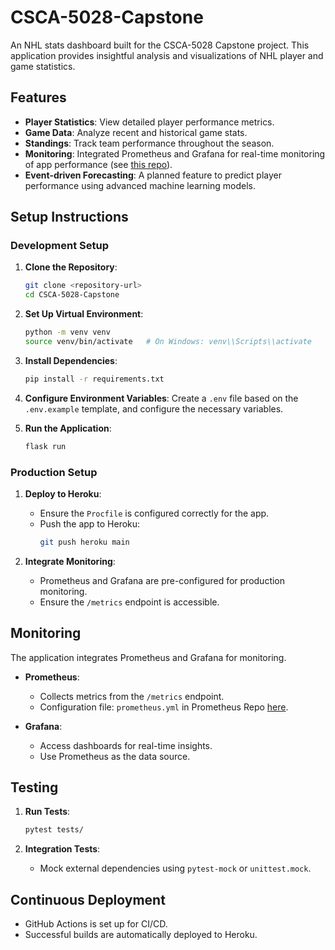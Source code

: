 # CSCA-5028-Capstone

An NHL stats dashboard built for the CSCA-5028 Capstone project. This application provides insightful analysis and visualizations of NHL player and game statistics.

## Features

- **Player Statistics**: View detailed player performance metrics.
- **Game Data**: Analyze recent and historical game stats.
- **Standings**: Track team performance throughout the season.
- **Monitoring**: Integrated Prometheus and Grafana for real-time monitoring of app performance (see [this repo](https://github.com/RescuedBuffalo/nhl-reporting-prometheus)).
- **Event-driven Forecasting**: A planned feature to predict player performance using advanced machine learning models.

## Setup Instructions

### Development Setup

1. **Clone the Repository**:
    ```bash
    git clone <repository-url>
    cd CSCA-5028-Capstone
    ```

2. **Set Up Virtual Environment**:
    ```bash
    python -m venv venv
    source venv/bin/activate   # On Windows: venv\\Scripts\\activate
    ```

3. **Install Dependencies**:
    ```bash
    pip install -r requirements.txt
    ```

4. **Configure Environment Variables**:
    Create a `.env` file based on the `.env.example` template, and configure the necessary variables.

5. **Run the Application**:
    ```bash
    flask run
    ```

### Production Setup

1. **Deploy to Heroku**:
    - Ensure the `Procfile` is configured correctly for the app.
    - Push the app to Heroku:
      ```bash
      git push heroku main
      ```

2. **Integrate Monitoring**:
    - Prometheus and Grafana are pre-configured for production monitoring.
    - Ensure the `/metrics` endpoint is accessible.

## Monitoring

The application integrates Prometheus and Grafana for monitoring.

- **Prometheus**:
  - Collects metrics from the `/metrics` endpoint.
  - Configuration file: `prometheus.yml` in Prometheus Repo [here](https://github.com/RescuedBuffalo/nhl-reporting-prometheus).

- **Grafana**:
  - Access dashboards for real-time insights.
  - Use Prometheus as the data source.

## Testing

1. **Run Tests**:
    ```bash
    pytest tests/
    ```

2. **Integration Tests**:
    - Mock external dependencies using `pytest-mock` or `unittest.mock`.

## Continuous Deployment

- GitHub Actions is set up for CI/CD.
- Successful builds are automatically deployed to Heroku.

